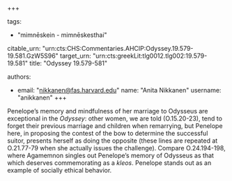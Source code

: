 +++

tags:
- "mimnēskein - mimnēskesthai"

citable_urn: "urn:cts:CHS:Commentaries.AHCIP:Odyssey.19.579-19.581.GzW5S96"
target_urn: "urn:cts:greekLit:tlg0012.tlg002:19.579-19.581"
title: "Odyssey 19.579-581"

authors:
- email: "nikkanen@fas.harvard.edu"
  name: "Anita Nikkanen"
  username: "anikkanen"
+++

<p>Penelope’s memory and mindfulness of her marriage to Odysseus are exceptional in the <em>Odyssey</em>: other women, we are told (O.15.20-23), tend to forget their previous marriage and children when remarrying, but Penelope here, in proposing the contest of the bow to determine the successful suitor, presents herself as doing the opposite (these lines are repeated at O.21.77-79 when she actually issues the challenge). Compare O.24.194-198, where Agamemnon singles out Penelope’s memory of Odysseus as that which deserves commemorating as a <em>kleos</em>. Penelope stands out as an example of socially ethical behavior.</p>
